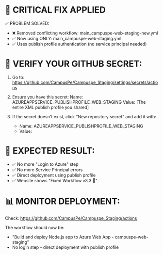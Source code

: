 # 🔧 CRITICAL FIX APPLIED

✅ PROBLEM SOLVED:

- ❌ Removed conflicting workflow: main_campuspe-web-staging-new.yml
- ✅ Now using ONLY: main_campuspe-web-staging.yml
- ✅ Uses publish profile authentication (no service principal needed)

# 🔑 VERIFY YOUR GITHUB SECRET:

1. Go to: https://github.com/CampusPe/Campuspe_Staging/settings/secrets/actions

2. Ensure you have this secret:
   Name: AZUREAPPSERVICE_PUBLISHPROFILE_WEB_STAGING
   Value: [The entire XML publish profile you shared]

3. If the secret doesn't exist, click "New repository secret" and add it with:
   - Name: AZUREAPPSERVICE_PUBLISHPROFILE_WEB_STAGING
   - Value: <publishData><publishProfile profileName="campuspe-web-staging - Web Deploy" publishMethod="MSDeploy" publishUrl="campuspe-web-staging-erd8dvb3ewcjc5g2.scm.southindia-01.azurewebsites.net:443" msdeploySite="campuspe-web-staging" userName="$campuspe-web-staging" userPWD="5tcgXzTRMQ6riJqmSvqltb2xZkPvQqzLx2Hm3ipiPNrzAbhkHuPWWBSi9mgZ" destinationAppUrl="https://campuspe-web-staging-erd8dvb3ewcjc5g2.southindia-01.azurewebsites.net" SQLServerDBConnectionString="" mySQLDBConnectionString="" hostingProviderForumLink="" controlPanelLink="https://portal.azure.com" webSystem="WebSites"><databases /></publishProfile><publishProfile profileName="campuspe-web-staging - FTP" publishMethod="FTP" publishUrl="ftp://waws-prod-ma1-019.ftp.azurewebsites.windows.net/site/wwwroot" ftpPassiveMode="True" userName="REDACTED" userPWD="REDACTED" destinationAppUrl="https://campuspe-web-staging-erd8dvb3ewcjc5g2.southindia-01.azurewebsites.net" SQLServerDBConnectionString="REDACTED" mySQLDBConnectionString="" hostingProviderForumLink="" controlPanelLink="https://portal.azure.com" webSystem="WebSites"><databases /></publishProfile><publishProfile profileName="campuspe-web-staging - Zip Deploy" publishMethod="ZipDeploy" publishUrl="campuspe-web-staging-erd8dvb3ewcjc5g2.scm.southindia-01.azurewebsites.net:443" userName="$campuspe-web-staging" userPWD="5tcgXzTRMQ6riJqmSvqltb2xZkPvQqzLx2Hm3ipiPNrzAbhkHuPWWBSi9mgZ" destinationAppUrl="https://campuspe-web-staging-erd8dvb3ewcjc5g2.southindia-01.azurewebsites.net" SQLServerDBConnectionString="" mySQLDBConnectionString="" hostingProviderForumLink="" controlPanelLink="https://portal.azure.com" webSystem="WebSites"><databases /></publishProfile></publishData>

# 🚀 EXPECTED RESULT:

- ✅ No more "Login to Azure" step
- ✅ No more Service Principal errors
- ✅ Direct deployment using publish profile
- ✅ Website shows "Fixed Workflow v3.3 🔧"

# 📊 MONITOR DEPLOYMENT:

Check: https://github.com/CampusPe/Campuspe_Staging/actions

The workflow should now be:

- "Build and deploy Node.js app to Azure Web App - campuspe-web-staging"
- No login step - direct deployment with publish profile
